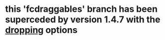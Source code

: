 
this 'fcdraggables' branch has been superceded by version 1.4.7 with the [dropping](http://arshaw.com/fullcalendar/docs/dropping/) options
==========================================================================================================================================

